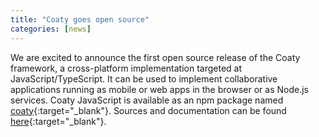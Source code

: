 ```yaml
---
title: "Coaty goes open source"
categories: [news]
---
```


We are excited to announce the first open source release of the Coaty framework,
a cross-platform implementation targeted at JavaScript/TypeScript. It can be used to
implement collaborative applications running as mobile or web apps in the browser or
as Node.js services. Coaty JavaScript is available as an npm package named
[coaty](https://www.npmjs.com/package/coaty){:target="_blank"}. Sources and
documentation can be found [here](https://github.com/coatyio/coaty-js){:target="_blank"}.